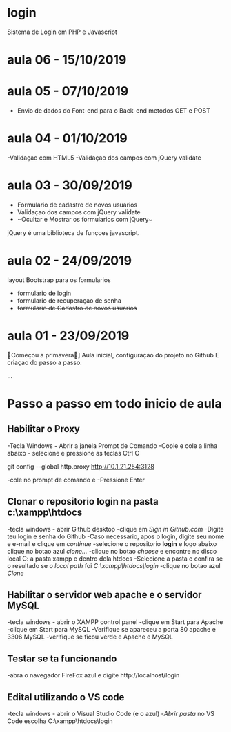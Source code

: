 # login
Sistema de Login em PHP e Javascript

# aula 06 - 15/10/2019


# aula 05 - 07/10/2019
- Envio de dados do Font-end para o Back-end metodos GET e POST

# aula 04 - 01/10/2019
-Validaçao com HTML5
-Validaçao dos campos com jQuery validate

# aula 03 - 30/09/2019
- Formulario de cadastro de novos usuarios
- Validaçao dos campos com jQuery validate
- ~Ocultar e Mostrar os formularios com jQuery~


 jQuery é uma biblioteca de funçoes javascript.

# aula 02 - 24/09/2019
layout Bootstrap para os formularios
- formulario de login
- formulario de recuperaçao de senha
- ~~formulario de Cadastro de novos usuarios~~

# aula 01 - 23/09/2019
🌺Começou a primavera🌺]
Aula inicial, configuraçao do projeto no Github
E criaçao do passo a passo.

...
# Passo a passo em todo inicio de aula

## Habilitar o Proxy
-Tecla Windows - Abrir a janela Prompt de Comando
-Copie e cole a linha abaixo - selecione e pressione as teclas Ctrl C

git config --global http.proxy http://10.1.21.254:3128

-cole no prompt de comando e 
-Pressione Enter

## Clonar o repositorio **login** na pasta **c:\xampp\htdocs**
-tecla windows - abrir Github desktop
-clique em *Sign in Github.com*
-Digite teu login e senha do Github
-Caso necessario, apos o login, digite seu nome e e-mail e clique em *continue*
-selecione o repositorio **login** e logo abaixo clique no botao azul *clone...*
-clique no botao *choose* e encontre no disco local C: a pasta xampp e dentro dela htdocs
-Selecione a pasta e confira se o resultado se o *local path* foi *C:\xampp\htdocs\login*
-clique no botao azul *Clone*

## Habilitar o servidor web **apache** e o servidor **MySQL**
-tecla windows - abrir o XAMPP control panel 
-clique em Start para Apache
-clique em Start para MySQL
-Verifique se apareceu a porta 80 apache e 3306 MySQL 
-verifique se ficou verde e Apache e MySQL

## Testar se ta funcionando
-abra o navegador FireFox azul e digite http://localhost/login

## Edital utilizando o VS code
-tecla windows - abrir o Visual Studio Code (e o azul)
-*Abrir pasta* no VS Code escolha C:\xampp\htdocs\login
